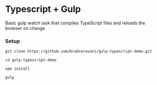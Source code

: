 # Typescript + Gulp

Basic gulp watch task that compiles TypeScript files and reloads the browser on change.

### Setup

`git clone https://github.com/bradcerasani/gulp-typescript-demo.git`

`cd gulp-typescript-demo`

`npm install`

`gulp`
